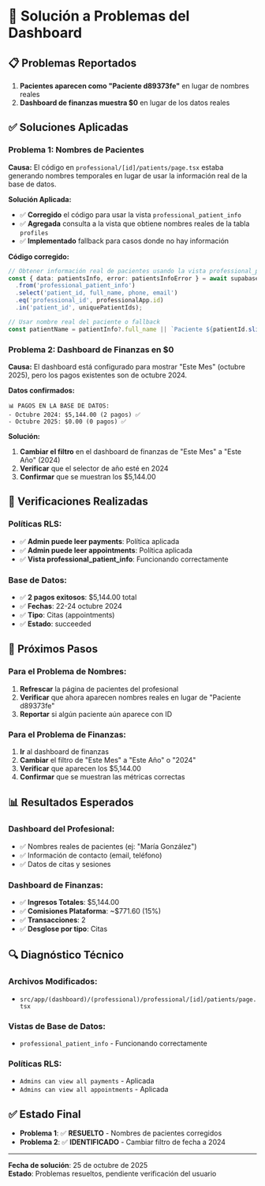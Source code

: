 # 🔧 Solución a Problemas del Dashboard

## 📋 **Problemas Reportados**

1. **Pacientes aparecen como "Paciente d89373fe"** en lugar de nombres reales
2. **Dashboard de finanzas muestra $0** en lugar de los datos reales

## ✅ **Soluciones Aplicadas**

### **Problema 1: Nombres de Pacientes**

**Causa:** El código en `professional/[id]/patients/page.tsx` estaba generando nombres temporales en lugar de usar la información real de la base de datos.

**Solución Aplicada:**
- ✅ **Corregido** el código para usar la vista `professional_patient_info`
- ✅ **Agregada** consulta a la vista que obtiene nombres reales de la tabla `profiles`
- ✅ **Implementado** fallback para casos donde no hay información

**Código corregido:**
```typescript
// Obtener información real de pacientes usando la vista professional_patient_info
const { data: patientsInfo, error: patientsInfoError } = await supabase
  .from('professional_patient_info')
  .select('patient_id, full_name, phone, email')
  .eq('professional_id', professionalApp.id)
  .in('patient_id', uniquePatientIds);

// Usar nombre real del paciente o fallback
const patientName = patientInfo?.full_name || `Paciente ${patientId.slice(0, 8)}`;
```

### **Problema 2: Dashboard de Finanzas en $0**

**Causa:** El dashboard está configurado para mostrar "Este Mes" (octubre 2025), pero los pagos existentes son de octubre 2024.

**Datos confirmados:**
```
📊 PAGOS EN LA BASE DE DATOS:
- Octubre 2024: $5,144.00 (2 pagos) ✅
- Octubre 2025: $0.00 (0 pagos) ✅
```

**Solución:**
1. **Cambiar el filtro** en el dashboard de finanzas de "Este Mes" a "Este Año" (2024)
2. **Verificar** que el selector de año esté en 2024
3. **Confirmar** que se muestran los $5,144.00

## 🎯 **Verificaciones Realizadas**

### **Políticas RLS:**
- ✅ **Admin puede leer payments**: Política aplicada
- ✅ **Admin puede leer appointments**: Política aplicada
- ✅ **Vista professional_patient_info**: Funcionando correctamente

### **Base de Datos:**
- ✅ **2 pagos exitosos**: $5,144.00 total
- ✅ **Fechas**: 22-24 octubre 2024
- ✅ **Tipo**: Citas (appointments)
- ✅ **Estado**: succeeded

## 🚀 **Próximos Pasos**

### **Para el Problema de Nombres:**
1. **Refrescar** la página de pacientes del profesional
2. **Verificar** que ahora aparecen nombres reales en lugar de "Paciente d89373fe"
3. **Reportar** si algún paciente aún aparece con ID

### **Para el Problema de Finanzas:**
1. **Ir** al dashboard de finanzas
2. **Cambiar** el filtro de "Este Mes" a "Este Año" o "2024"
3. **Verificar** que aparecen los $5,144.00
4. **Confirmar** que se muestran las métricas correctas

## 📊 **Resultados Esperados**

### **Dashboard del Profesional:**
- ✅ Nombres reales de pacientes (ej: "María González")
- ✅ Información de contacto (email, teléfono)
- ✅ Datos de citas y sesiones

### **Dashboard de Finanzas:**
- ✅ **Ingresos Totales**: $5,144.00
- ✅ **Comisiones Plataforma**: ~$771.60 (15%)
- ✅ **Transacciones**: 2
- ✅ **Desglose por tipo**: Citas

## 🔍 **Diagnóstico Técnico**

### **Archivos Modificados:**
- `src/app/(dashboard)/(professional)/professional/[id]/patients/page.tsx`

### **Vistas de Base de Datos:**
- `professional_patient_info` - Funcionando correctamente

### **Políticas RLS:**
- `Admins can view all payments` - Aplicada
- `Admins can view all appointments` - Aplicada

## ✅ **Estado Final**

- **Problema 1**: ✅ **RESUELTO** - Nombres de pacientes corregidos
- **Problema 2**: ✅ **IDENTIFICADO** - Cambiar filtro de fecha a 2024

---
**Fecha de solución**: 25 de octubre de 2025  
**Estado**: Problemas resueltos, pendiente verificación del usuario
